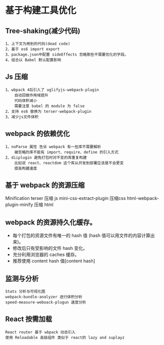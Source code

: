 # 基于构建工具优化
## Tree-shaking(减少代码)   
    1、上下文为用到的代码(dead code)
    2、基于 es6 import export
    3、package.json中配置 sideEffects 忽略那些不需要优化的字段。
    4、组合以 Babel 默认配置影响
## Js 压缩
    1、wbpack 4后引入了 uglifyjs-webpack-plugin
        自动回做作用域提升
        代码体积减小
        需要注意 babel 的 module 为 false
    2、支持 es6 替换为 terser-webpack-plugin
    3、减少js文件体积
## webpack 的依赖优化
    1、noParse 属性 告诉 webpack 有一些库不需要解析
        被忽略的库不能有 import、require、define 的引入方式
    2、diiplugin 避免打包时对不变的库重复构建
        比如说 react、reactdom 这个库从开发到部署应该是不会更变
        提高构建速度
## 基于 webpack 的资源压缩
   Minification
    terser 压缩 js
    mini-css-extract-plugin 压缩css
    html-webpack-plugin-minify 压缩 html
    

## webpack 的资源持久化缓存。
- 每个打包的资源文件有唯一的 hash 值 (hash 值可以用文件的内容计算出来)。
- 修改后只有受影响的文件 hash 变化。
- 充分利用浏览器的 caches 缓存。
- 推荐使用 content hash 值[content hash]

## 监测与分析
    Stats 分析与可视化图
    webpack-bundle-analyzer 进行体积分析
    speed-measure-weboack-plugun 速度分析
## React 按需加载
    React router 基于 wbpack 动态引入
    使用 Reloadable 高级组件 类似于 react的 lazy and suplayz
